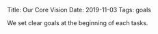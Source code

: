 Title: Our Core Vision
Date: 2019-11-03
Tags: goals

We set clear goals at the beginning of each tasks.
